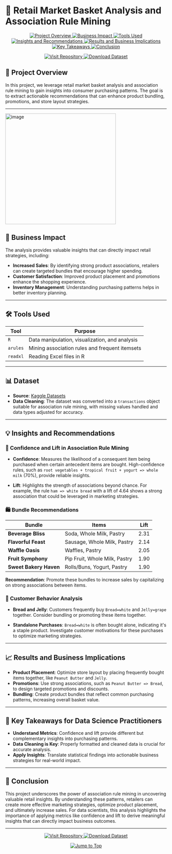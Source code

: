 # 🚀 Retail Market Basket Analysis and Association Rule Mining

<p align="center">
  <a href="#-project-overview">
    <img src="https://img.shields.io/badge/-Project%20Overview-blue?style=for-the-badge" alt="Project Overview">
  </a>
  <a href="#-business-impact">
    <img src="https://img.shields.io/badge/-Business%20Impact-green?style=for-the-badge" alt="Business Impact">
  </a>
  <a href="#-tools-used">
    <img src="https://img.shields.io/badge/-Tools%20Used-orange?style=for-the-badge" alt="Tools Used">
  </a>
  <a href="#-insights-and-recommendations">
    <img src="https://img.shields.io/badge/-Insights%20and%20Recommendations-red?style=for-the-badge" alt="Insights and Recommendations">
  </a>
  <a href="#-results-and-business-implications">
    <img src="https://img.shields.io/badge/-Results%20and%20Business%20Implications-purple?style=for-the-badge" alt="Results and Business Implications">
  </a>
  <a href="#-key-takeaways-for-data-science-practitioners">
    <img src="https://img.shields.io/badge/-Key%20Takeaways-yellow?style=for-the-badge" alt="Key Takeaways">
  </a>
  <a href="#-conclusion">
    <img src="https://img.shields.io/badge/-Conclusion-pink?style=for-the-badge" alt="Conclusion">
  </a>
</p>
<p align="center">
  <a href="https://github.com/YourUsername/YourRepo" target="_blank">
    <img src="https://img.shields.io/badge/-Visit%20Repository-blueviolet?style=for-the-badge" alt="Visit Repository">
  </a>
  <a href="https://www.kaggle.com/datasets" target="_blank">
    <img src="https://img.shields.io/badge/-Download%20Dataset-orange?style=for-the-badge" alt="Download Dataset">
  </a>
</p>

## 🛒 Project Overview
In this project, we leverage retail market basket analysis and association rule mining to gain insights into consumer purchasing patterns. The goal is to extract actionable recommendations that can enhance product bundling, promotions, and store layout strategies.

---

<img width="345" alt="image" src="https://github.com/user-attachments/assets/052b69ad-432c-4d0b-8fb5-4502a3312cc6">

## 💼 Business Impact
The analysis provides valuable insights that can directly impact retail strategies, including:
- **Increased Sales**: By identifying strong product associations, retailers can create targeted bundles that encourage higher spending.
- **Customer Satisfaction**: Improved product placement and promotions enhance the shopping experience.
- **Inventory Management**: Understanding purchasing patterns helps in better inventory planning.

---

## 🛠️ Tools Used

| **Tool**       | **Purpose**                                      |
|----------------|--------------------------------------------------|
| `R`            | Data manipulation, visualization, and analysis   |
| `arules`       | Mining association rules and frequent itemsets   |
| `readxl`       | Reading Excel files in R                         |

---

## 📊 Dataset

- **Source**: [Kaggle Datasets](https://www.kaggle.com/datasets)
- **Data Cleaning**: The dataset was converted into a `transactions` object suitable for association rule mining, with missing values handled and data types adjusted for accuracy.

---

## 💡 Insights and Recommendations

### 🚀 Confidence and Lift in Association Rule Mining
- **Confidence**: Measures the likelihood of a consequent item being purchased when certain antecedent items are bought. High-confidence rules, such as `root vegetables + tropical fruit + yogurt => whole milk` (70%), provide reliable insights.
  
- **Lift**: Highlights the strength of associations beyond chance. For example, the rule `ham => white bread` with a lift of 4.64 shows a strong association that could be leveraged in marketing strategies.

### 🛍️ Bundle Recommendations

| **Bundle**                   | **Items**                                         | **Lift**  |
|------------------------------|--------------------------------------------------|-----------|
| **Beverage Bliss**           | Soda, Whole Milk, Pastry                         | 2.31      |
| **Flavorful Feast**          | Sausage, Whole Milk, Pastry                      | 2.14      |
| **Waffle Oasis**             | Waffles, Pastry                                  | 2.05      |
| **Fruit Symphony**           | Pip Fruit, Whole Milk, Pastry                    | 1.90      |
| **Sweet Bakery Haven**       | Rolls/Buns, Yogurt, Pastry                       | 1.90      |

**Recommendation**: Promote these bundles to increase sales by capitalizing on strong associations between items.

### 🛒 Customer Behavior Analysis
- **Bread and Jelly**: Customers frequently buy `Bread=white` and `Jelly=grape` together. Consider bundling or promoting these items together.
  
- **Standalone Purchases**: `Bread=white` is often bought alone, indicating it's a staple product. Investigate customer motivations for these purchases to optimize marketing strategies.

---

## 📈 Results and Business Implications

- **Product Placement**: Optimize store layout by placing frequently bought items together, like `Peanut Butter` and `Jelly`.
- **Promotions**: Use strong associations, such as `Peanut Butter => Bread`, to design targeted promotions and discounts.
- **Bundling**: Create product bundles that reflect common purchasing patterns, increasing overall basket value.

---

## 📌 Key Takeaways for Data Science Practitioners
- **Understand Metrics**: Confidence and lift provide different but complementary insights into purchasing patterns.
- **Data Cleaning is Key**: Properly formatted and cleaned data is crucial for accurate analysis.
- **Apply Insights**: Translate statistical findings into actionable business strategies for real-world impact.

---

## 🎯 Conclusion

This project underscores the power of association rule mining in uncovering valuable retail insights. By understanding these patterns, retailers can create more effective marketing strategies, optimize product placement, and ultimately increase sales. For data scientists, this analysis highlights the importance of applying metrics like confidence and lift to derive meaningful insights that can directly impact business outcomes.

---


<p align="center">
  <a href="https://github.com/YourUsername/YourRepo" target="_blank">
    <img src="https://img.shields.io/badge/-Visit%20Repository-blueviolet?style=for-the-badge" alt="Visit Repository">
  </a>
  <a href="https://www.kaggle.com/datasets" target="_blank">
    <img src="https://img.shields.io/badge/-Download%20Dataset-orange?style=for-the-badge" alt="Download Dataset">
  </a>
</p>

<p align="center">
  <a href="#-retail-market-basket-analysis-and-association-rule-mining">
    <img src="https://img.shields.io/badge/-Jump%20to%20Top-lightblue?style=for-the-badge" alt="Jump to Top">
  </a>
</p>

